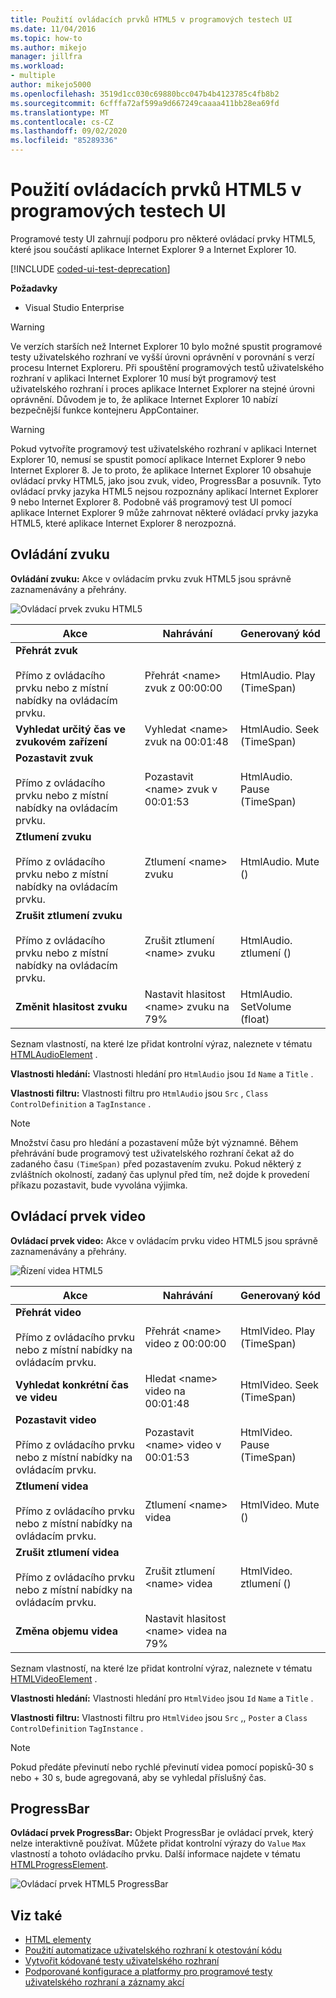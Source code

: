 ```yaml
---
title: Použití ovládacích prvků HTML5 v programových testech UI
ms.date: 11/04/2016
ms.topic: how-to
ms.author: mikejo
manager: jillfra
ms.workload:
- multiple
author: mikejo5000
ms.openlocfilehash: 3519d1cc030c69880bcc047b4b4123785c4fb8b2
ms.sourcegitcommit: 6cfffa72af599a9d667249caaaa411bb28ea69fd
ms.translationtype: MT
ms.contentlocale: cs-CZ
ms.lasthandoff: 09/02/2020
ms.locfileid: "85289336"
---
```

# <a name="using-html5-controls-in-coded-ui-tests"></a>Použití ovládacích prvků HTML5 v programových testech UI

Programové testy UI zahrnují podporu pro některé ovládací prvky HTML5, které jsou součástí aplikace Internet Explorer 9 a Internet Explorer 10.

[!INCLUDE [coded-ui-test-deprecation](includes/coded-ui-test-deprecation.md)]

**Požadavky**

- Visual Studio Enterprise

> [!WARNING]
> Ve verzích starších než Internet Explorer 10 bylo možné spustit programové testy uživatelského rozhraní ve vyšší úrovni oprávnění v porovnání s verzí procesu Internet Exploreru. Při spouštění programových testů uživatelského rozhraní v aplikaci Internet Explorer 10 musí být programový test uživatelského rozhraní i proces aplikace Internet Explorer na stejné úrovni oprávnění. Důvodem je to, že aplikace Internet Explorer 10 nabízí bezpečnější funkce kontejneru AppContainer.

> [!WARNING]
> Pokud vytvoříte programový test uživatelského rozhraní v aplikaci Internet Explorer 10, nemusí se spustit pomocí aplikace Internet Explorer 9 nebo Internet Explorer 8. Je to proto, že aplikace Internet Explorer 10 obsahuje ovládací prvky HTML5, jako jsou zvuk, video, ProgressBar a posuvník. Tyto ovládací prvky jazyka HTML5 nejsou rozpoznány aplikací Internet Explorer 9 nebo Internet Explorer 8. Podobně váš programový test UI pomocí aplikace Internet Explorer 9 může zahrnovat některé ovládací prvky jazyka HTML5, které aplikace Internet Explorer 8 nerozpozná.

## <a name="audio-control"></a>Ovládání zvuku

**Ovládání zvuku:** Akce v ovládacím prvku zvuk HTML5 jsou správně zaznamenávány a přehrány.

![Ovládací prvek zvuku HTML5](../test/media/codedui_html5_audio.png)

|Akce|Nahrávání|Generovaný kód|
|-|---------------|-|
|**Přehrát zvuk**<br /><br /> Přímo z ovládacího prvku nebo z místní nabídky na ovládacím prvku.|Přehrát \<name> zvuk z 00:00:00|HtmlAudio. Play (TimeSpan)|
|**Vyhledat určitý čas ve zvukovém zařízení**|Vyhledat \<name> zvuk na 00:01:48|HtmlAudio. Seek (TimeSpan)|
|**Pozastavit zvuk**<br /><br /> Přímo z ovládacího prvku nebo z místní nabídky na ovládacím prvku.|Pozastavit \<name> zvuk v 00:01:53|HtmlAudio. Pause (TimeSpan)|
|**Ztlumení zvuku**<br /><br /> Přímo z ovládacího prvku nebo z místní nabídky na ovládacím prvku.|Ztlumení \<name> zvuku|HtmlAudio. Mute ()|
|**Zrušit ztlumení zvuku**<br /><br /> Přímo z ovládacího prvku nebo z místní nabídky na ovládacím prvku.|Zrušit ztlumení \<name> zvuku|HtmlAudio. ztlumení ()|
|**Změnit hlasitost zvuku**|Nastavit hlasitost \<name> zvuku na 79%|HtmlAudio. SetVolume (float)|

Seznam vlastností, na které lze přidat kontrolní výraz, naleznete v tématu [HTMLAudioElement](https://developer.mozilla.org/docs/Web/API/HTMLAudioElement) .

**Vlastnosti hledání:** Vlastnosti hledání pro `HtmlAudio` jsou `Id` `Name` a `Title` .

**Vlastnosti filtru:** Vlastnosti filtru pro `HtmlAudio` jsou `Src` , `Class` `ControlDefinition` a `TagInstance` .

> [!NOTE]
> Množství času pro hledání a pozastavení může být významné. Během přehrávání bude programový test uživatelského rozhraní čekat až do zadaného času `(TimeSpan)` před pozastavením zvuku. Pokud některý z zvláštních okolností, zadaný čas uplynul před tím, než dojde k provedení příkazu pozastavit, bude vyvolána výjimka.

## <a name="video-control"></a>Ovládací prvek video
**Ovládací prvek video:** Akce v ovládacím prvku video HTML5 jsou správně zaznamenávány a přehrány.

![Řízení videa HTML5](../test/media/codedui_html5_video.png)

|Akce|Nahrávání|Generovaný kód|
|-|---------------|-|
|**Přehrát video**<br /><br /> Přímo z ovládacího prvku nebo z místní nabídky na ovládacím prvku.|Přehrát \<name> video z 00:00:00|HtmlVideo. Play (TimeSpan)|
|**Vyhledat konkrétní čas ve videu**|Hledat \<name> video na 00:01:48|HtmlVideo. Seek (TimeSpan)|
|**Pozastavit video**<br /><br /> Přímo z ovládacího prvku nebo z místní nabídky na ovládacím prvku.|Pozastavit \<name> video v 00:01:53|HtmlVideo. Pause (TimeSpan)|
|**Ztlumení videa**<br /><br /> Přímo z ovládacího prvku nebo z místní nabídky na ovládacím prvku.|Ztlumení \<name> videa|HtmlVideo. Mute ()|
|**Zrušit ztlumení videa**<br /><br /> Přímo z ovládacího prvku nebo z místní nabídky na ovládacím prvku.|Zrušit ztlumení \<name> videa|HtmlVideo. ztlumení ()|
|**Změna objemu videa**|Nastavit hlasitost \<name> videa na 79%||

Seznam vlastností, na které lze přidat kontrolní výraz, naleznete v tématu [HTMLVideoElement](https://developer.mozilla.org/docs/Web/HTML/Element/video) .

**Vlastnosti hledání:** Vlastnosti hledání pro `HtmlVideo` jsou `Id` `Name` a `Title` .

**Vlastnosti filtru:** Vlastnosti filtru pro `HtmlVideo` jsou `Src` ,, `Poster` a `Class` `ControlDefinition` `TagInstance` .

> [!NOTE]
> Pokud předáte převinutí nebo rychlé převinutí videa pomocí popisků-30 s nebo + 30 s, bude agregovaná, aby se vyhledal příslušný čas.

## <a name="progressbar"></a>ProgressBar
**Ovládací prvek ProgressBar:** Objekt ProgressBar je ovládací prvek, který nelze interaktivně používat. Můžete přidat kontrolní výrazy do `Value` `Max` vlastností a tohoto ovládacího prvku. Další informace najdete v tématu [HTMLProgressElement](https://developer.mozilla.org/en-US/docs/Web/HTML/Element/progress).

![Ovládací prvek HTML5 ProgressBar](../test/media/codedui_html5_progressbar.png)

## <a name="see-also"></a>Viz také

- [HTML elementy](https://developer.mozilla.org/docs/Web/HTML/Element)
- [Použití automatizace uživatelského rozhraní k otestování kódu](../test/use-ui-automation-to-test-your-code.md)
- [Vytvořit kódované testy uživatelského rozhraní](../test/use-ui-automation-to-test-your-code.md)
- [Podporované konfigurace a platformy pro programové testy uživatelského rozhraní a záznamy akcí](../test/supported-configurations-and-platforms-for-coded-ui-tests-and-action-recordings.md)
